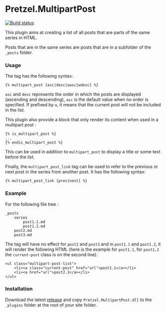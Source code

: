 # Pretzel.MultipartPost

[![Build status](https://ci.appveyor.com/api/projects/status/45og7v5fqd795d0b?svg=true)](https://ci.appveyor.com/project/k94ll13nn3/pretzel-multipartpost)

This plugin aims at creating a list of all posts that are parts of the same series in HTML.

Posts that are in the same series are posts that are in a subfolder of the `_posts` folder.

### Usage

The tag has the following syntax:

```
{% multipart_post [asc|desc|wasc|wdesc] %}
```

`asc` and `desc` represents the order in which the posts are displayed (ascending and descending), `asc` is the default value when no order is specified. If prefixed by `w`, it means that the current post will not be included in the list.

This plugin also provide a block that only render its content when used in a multipart post :

```
{% is_multipart_post %}
...
{% endis_multipart_post %}
```

This can be used in addition to `multipart_post` to display a title or some text before the list.

Finally, the `multipart_post_link` tag can be used to refer to the previous or next post in the series from another post. It has the following syntax:
```
{% multipart_post_link [prev|next] %}
```

### Example

For the following file tree :

```
_posts
    series
        post1.1.md
        post1.2.md
    post2.md
    post3.md

```

The tag will have no effect for `post2` and `post3` and in `post1.1` and `post1.2`, it will render the following HTML (here is the example for `post1.1`, for `post1.2` the `current-post` class is on the second line):

```
<ul class="multipart-post-list">
    <li><a class="current-post" href="url">post1.1</a></li>
    <li><a href="url">post2.2</a></li>
</ul>

```

### Installation

Download the latest [release](https://github.com/k94ll13nn3/Pretzel.MultipartPost/releases) and copy `Pretzel.MultipartPost.dll` to the `_plugins` folder at the root of your site folder.